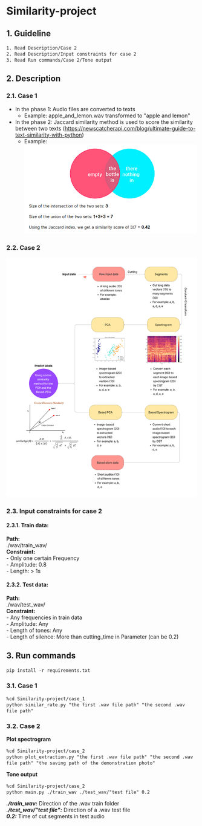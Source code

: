 # Similarity-project
## 1. Guideline

    1. Read Description/Case 2 
    2. Read Description/Input constraints for case 2 
    3. Read Run commands/Case 2/Tone output 
## 2. Description
### 2.1. Case 1
- In the phase 1: Audio files are converted to texts
    - Example: apple_and_lemon.wav transformed to "apple and lemon"
- In the phase 2: Jaccard similarity method is used to score the similarity between two texts
(https://newscatcherapi.com/blog/ultimate-guide-to-text-similarity-with-python)
    - Example: ![alt text](https://github.com/tdkhoa1212/Similarity-project/blob/main/images/matric.png)

### 2.2. Case 2
![alt text](https://github.com/tdkhoa1212/Similarity-project/blob/main/images/case_2.png)

### 2.3. Input constraints for case 2
#### 2.3.1. Train data: 
**Path:** \
./wav/train_wav/ \
**Constraint:** \
    - Only one certain Frequency \
    - Amplitude: 0.8 \
    - Length: > 1s 



#### 2.3.2. Test data:
**Path:** \
./wav/test_wav/ \
**Constraint:**  \
    - Any frequencies in train data \
    - Amplitude: Any \
    - Length of tones: Any \
    - Length of silence: More than cutting_time in Parameter (can be 0.2) 


## 3. Run commands
    pip install -r requirements.txt

### 3.1. Case 1
    %cd Similarity-project/case_1
    python similar_rate.py "the first .wav file path" "the second .wav file path"

### 3.2. Case 2
**Plot spectrogram**

    %cd Similarity-project/case_2
    python plot_extraction.py "the first .wav file path" "the second .wav file path" "the saving path of the demonstration photo"

**Tone output**

    %cd Similarity-project/case_2
    python main.py ./train_wav ./test_wav/"test file" 0.2

***./train_wav:*** Direction of the .wav train folder \
***./test_wav/"test file":*** Direction of a .wav test file \
***0.2:*** Time of cut segments in test audio 

